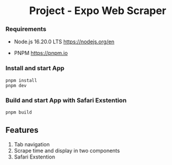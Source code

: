 <h1 align="center">Project - Expo Web Scraper</h1>

### Requirements

- Node.js 16.20.0 LTS https://nodejs.org/en

- PNPM https://pnpm.io

### Install and start App

```
pnpm install
pnpm dev
```

### Build and start App with Safari Exstention

```
pnpm build
```

## Features

1. Tab navigation
2. Scrape time and display in two components
3. Safari Exstention
